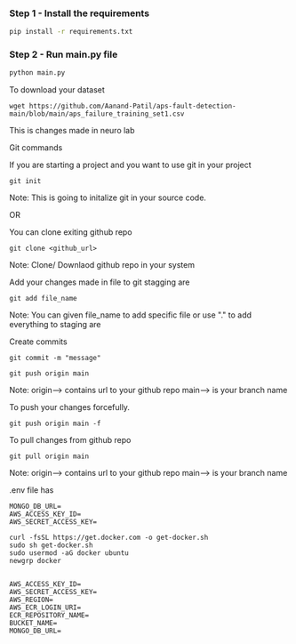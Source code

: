 ### Step 1 - Install the requirements

```bash
pip install -r requirements.txt
```

### Step 2 - Run main.py file

```bash
python main.py
```

To download your dataset

```
wget https://github.com/Aanand-Patil/aps-fault-detection-main/blob/main/aps_failure_training_set1.csv
```

This is changes made in neuro lab

Git commands

If you are starting a project and you want to use git in your project

```
git init
```

Note: This is going to initalize git in your source code.

OR

You can clone exiting github repo

```
git clone <github_url>
```

Note: Clone/ Downlaod github repo in your system

Add your changes made in file to git stagging are

```
git add file_name
```

Note: You can given file_name to add specific file or use "." to add everything to staging are

Create commits

```
git commit -m "message"
```

```
git push origin main
```

Note: origin--> contains url to your github repo
main--> is your branch name

To push your changes forcefully.

```
git push origin main -f
```

To pull changes from github repo

```
git pull origin main
```

Note: origin--> contains url to your github repo
main--> is your branch name

.env file has

```
MONGO_DB_URL=
AWS_ACCESS_KEY_ID=
AWS_SECRET_ACCESS_KEY=
```

```
curl -fsSL https://get.docker.com -o get-docker.sh
sudo sh get-docker.sh
sudo usermod -aG docker ubuntu
newgrp docker
```

```

AWS_ACCESS_KEY_ID=
AWS_SECRET_ACCESS_KEY=
AWS_REGION=
AWS_ECR_LOGIN_URI=
ECR_REPOSITORY_NAME=
BUCKET_NAME=
MONGO_DB_URL=
```
